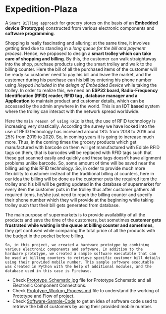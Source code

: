 # Expedition-Plaza
A `Smart Billing approach` for grocery stores on the basis of an **Embedded device (Prototype)** constructed from various electronic components and **software programming**.

Shopping is really fascinating and alluring; at the same time, it involves getting tired due to standing in a _long queue for the bill and payment process_. Hence, we proposed to design a **smart trolley which can take care of shopping and billing**. By this, the customer can walk straightaway into the shop, purchase products using the smart trolley and walk to the billing counter. Here the bill of all the purchased items of the customer will be ready so customer need to pay his bill and leave the market, and the customer during his purchase can his bill by entering his phone number using _Keypad included in the deisgn of Embedded Device_ while taking the trolley. In order to realize this, we need an **ESP32 board, Radio-Frequency Identification (RFID) reader, RFID tag , database manager and a Application** to maintain product and customer details, which can be accessed by the admin anywhere in the world. This is an **IOT based** system where the trolley can interact with the network spread worldwide.

Here the `main reason of using RFID` is that, the use of RFID technology is increasing very drastically. According the survey we have looked into the use of RFID technology has increased around 18% from 2018 to 2019 and 25% from 2019 to 2020. So, in coming years it is going to increase much more. Thus, in the coming times the grocery products which get manufactured with barcode on them will get manufactured with Edible RFID tags on them, that is barcodes will be replaced with RFID tags such that these get scanned easily and quickly and these tags doesn’t have alignment problems unlike barcode. So, some amount of time will be saved near the billing using this RFID technology. So, in order to provide much more flexibility to customer instead of the traditional billing at counters, here in our idea the billing will be done as the customer puts the required item the trolley and his bill will be getting updated in the database of supermarket for every item the customer puts in the trolley thus after customer gathers all required items, he/she just need to reach the billing counter and specify their phone number which they will provide at the beginning while taking trolley such that their bill gets generated from database.

The main purpose of supermarkets is to provide availability of all the products and save the time of the customers, but sometimes **customer gets frustrated while waiting in the queue at billing counter and sometimes**, they get confused while comparing the total price of all the products with the budget in the pocket before billing.

`So, in this project, we created a hardware prototype by combining various electronic components and software. In addition to the hardware prototype, we created a sample software executable that can be used at billing counters to retrieve specific customer bill details using their provided mobile number. This sample software executable was created in Python with the help of additional modules, and the database used in this case is Firebase.`

- Check [Prototype_Schematic.jpg](https://github.com/pawar-ashwin/Expedition-Plaza/blob/c8225321261d09635e04718d0657510bfde0f107/Prototype_Schematic.jpg) file for Prototype Schematic and all Electronic Component Connections.
- Check [Prototype_Workng_Process.md](https://github.com/pawar-ashwin/Expedition-Plaza/blob/1fb61992ff03f376b84d65d03050d378d0701482/Prototype_Working_Process.md) file to understand the working of Prototype and Flow of project.
- Check [Software-Sample-Code](https://github.com/pawar-ashwin/Expedition-Plaza/blob/f956c8407aace484d25d18f547c041f9c35756c2/Software-Sample.py) to get an idea of software code used to retrieve the bill of customers by using their provided mobile number.

